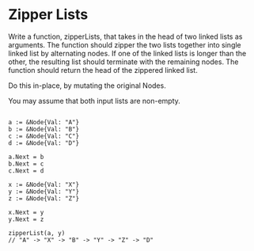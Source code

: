 # Zipper Lists

Write a function, zipperLists, that takes in the head of two linked lists as arguments. The function should zipper the two lists together into single linked list by alternating nodes. If one of the linked lists is longer than the other, the resulting list should terminate with the remaining nodes. The function should return the head of the zippered linked list.

Do this in-place, by mutating the original Nodes.

You may assume that both input lists are non-empty.

```

a := &Node{Val: "A"}
b := &Node{Val: "B"}
c := &Node{Val: "C"}
d := &Node{Val: "D"}

a.Next = b
b.Next = c
c.Next = d

x := &Node{Val: "X"}
y := &Node{Val: "Y"}
z := &Node{Val: "Z"}

x.Next = y
y.Next = z

zipperList(a, y)
// "A" -> "X" -> "B" -> "Y" -> "Z" -> "D"
```
